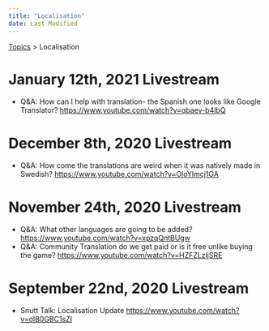 ```yaml
---
title: "Localisation"
date: Last Modified
---
```

[Topics](../topics.md) > Localisation

# January 12th, 2021 Livestream
* Q&A: How can I help with translation- the Spanish one looks like Google Translator? https://www.youtube.com/watch?v=qbaev-b4lbQ

# December 8th, 2020 Livestream
* Q&A: How come the translations are weird when it was natively made in Swedish? https://www.youtube.com/watch?v=OloYImcj1GA

# November 24th, 2020 Livestream
* Q&A: What other languages are going to be added? https://www.youtube.com/watch?v=xpzqQntBUgw
* Q&A: Community Translation do we get paid or is it free unlike buying the game? https://www.youtube.com/watch?v=HZFZLzljSRE

# September 22nd, 2020 Livestream
* Snutt Talk: Localisation Update https://www.youtube.com/watch?v=olB0GBC1sZI
